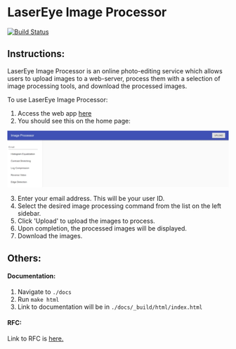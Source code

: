 # LaserEye Image Processor  

[![Build Status](https://travis-ci.org/jdavidli/ImageProcessorS18.svg?branch=master)](https://travis-ci.org/jdavidli/ImageProcessorS18)

## Instructions:  
LaserEye Image Processor is an online photo-editing service which allows users to upload images to a web-server, process them with a selection of image processing tools, and download the processed images.  

To use LaserEye Image Processor:  

1. Access the web app [here](http://protected-scrubland-41434.herokuapp.com/)
2. You should see this on the home page: 

![homepage](readme_images/homepage.jpg)

3. Enter your email address. This will be your user ID.
4. Select the desired image processing command from the list on the left sidebar.
5. Click 'Upload' to upload the images to process.
6. Upon completion, the processed images will be displayed.
7. Download the images.  

## Others:

#### Documentation:  

1. Navigate to `./docs`
2. Run `make html`
3. Link to documentation will be in `./docs/_build/html/index.html`  

#### RFC:
Link to RFC is [here.](https://docs.google.com/document/d/1FFBqq40pDFD-H9ySttweP7yp4EPdtybOCdWYpvqcGrI/edit?ts=5ace36d4#heading=h.ht3dizgas7v2)
